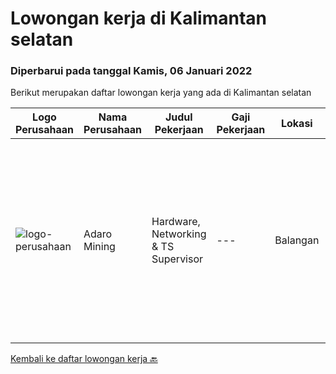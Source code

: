 
  # Lowongan kerja di Kalimantan selatan

  ### Diperbarui pada tanggal Kamis, 06 Januari 2022

  Berikut merupakan daftar lowongan kerja yang ada di Kalimantan selatan

  |Logo Perusahaan | Nama Perusahaan | Judul Pekerjaan | Gaji Pekerjaan | Lokasi | Deskripsi | Tanggal diunggah | Pranala |
  | -------------- | --------------- | --------------- | --------- | --------- | -------------- | ------- | ----------- |
  |![logo-perusahaan](https://image-service-cdn.seek.com.au/9df6b5cb2fe487a9feef54e5d6b60ed590c67471/ee4dce1061f3f616224767ad58cb2fc751b8d2dc)|Adaro Mining|Hardware, Networking & TS Supervisor|---|Balangan|Follow up on any complaints and questions related to IT quickly to ensure any IT-related problems experienced by users can be identified quickly and...|Selasa, 28 Desember 2021|https://www.jobstreet.co.id/id/job/hardware-networking-ts-supervisor-3734792?token=0~83435970-a6f2-4c41-9de7-81c8c563d7cf&sectionRank=1&jobId=jobstreet-id-job-3734792|


  [Kembali ke daftar lowongan kerja 🔙](../README.md#daftar-lowongan-kerja)
  
